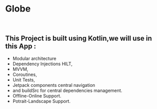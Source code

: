 # Globe
</br>

## This Project is built using Kotlin,we will use in this App :
* Modular architecture
* Dependency Injections HILT,
* MVVM, 
* Coroutines, 
* Unit Tests, 
* Jetpack components central navigation 
* and buildSrc for central dependencies management.
* Offline-Online Support.
* Potrait-Landscape Support.




